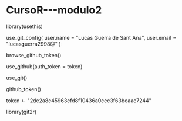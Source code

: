 # CursoR---modulo2
library(usethis)

use_git_config(
  user.name = "Lucas Guerra de Sant Ana",
  user.email = "lucasguerra2998@"
)

browse_github_token()

use_github(auth_token = token)

use_git()

github_token()

token <- "2de2a8c45963cfd8f10436a0cec3f63beaac7244"

library(git2r)

